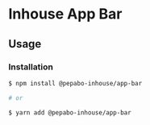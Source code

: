 # Inhouse App Bar

## Usage

### Installation

```bash
$ npm install @pepabo-inhouse/app-bar

# or

$ yarn add @pepabo-inhouse/app-bar
```
